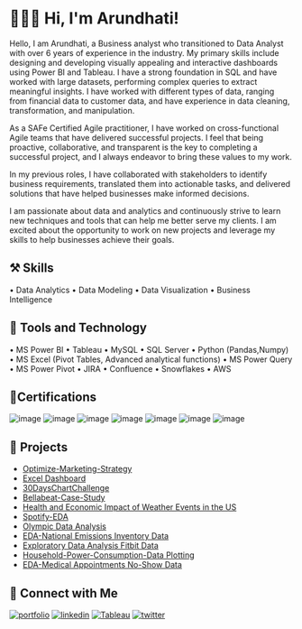 
# 🙋🏻‍♀️ Hi, I'm Arundhati! 
Hello, I am Arundhati, a Business analyst who transitioned to Data Analyst with over 6 years of experience in the industry. My primary skills include designing and developing visually appealing and interactive dashboards using Power BI and Tableau. I have a strong foundation in SQL and have worked with large datasets, performing complex queries to extract meaningful insights. I have worked with different types of data, ranging from financial data to customer data, and have experience in data cleaning, transformation, and manipulation.

As a SAFe Certified Agile practitioner, I have worked on cross-functional Agile teams that have delivered successful projects. I feel that being proactive, collaborative, and transparent is the key to completing a successful project, and I always endeavor to bring these values to my work.

In my previous roles, I have collaborated with stakeholders to identify business requirements, translated them into actionable tasks, and delivered solutions that have helped businesses make informed decisions.

I am passionate about data and analytics and continuously strive to learn new techniques and tools that can help me better serve my clients. I am excited about the opportunity to work on new projects and leverage my skills to help businesses achieve their goals.

  
## ⚒️ **Skills**
• Data Analytics • Data Modeling • Data Visualization • Business Intelligence

## 🧰 **Tools and Technology**
• MS Power BI • Tableau • MySQL • SQL Server • Python (Pandas,Numpy)
•  MS Excel (Pivot Tables, Advanced analytical functions) • MS Power Query • MS Power Pivot 
• JIRA • Confluence • Snowflakes • AWS 

## 📓**Certifications**

![image](https://github.com/aru20/aru20/assets/73730336/b8c4b191-3cd6-4f1d-a851-fe74070df7a1)
![image](https://github.com/aru20/aru20/assets/73730336/f078437b-bd5b-4d23-ba73-d6a73bce380f)
![image](https://github.com/aru20/aru20/assets/73730336/2be7d37d-051f-45b4-b209-5da771760693)
![image](https://github.com/aru20/aru20/assets/73730336/6e86488f-84a9-4f90-852b-1631f26beacb)
![image](https://github.com/aru20/aru20/assets/73730336/59544e9c-7fac-43ef-b417-eb048b03377b)
![image](https://github.com/aru20/aru20/assets/73730336/3b1020ad-1910-4c43-9776-e0c8dc971a96)
![image](https://github.com/aru20/aru20/assets/73730336/87edf748-ffae-478f-a6ba-c6b62218e262)


## 📂 **Projects**
- [Optimize-Marketing-Strategy](https://github.com/aru20/Optimize-Marketing-Strategy#optimize-marketing-strategykpmg-virtual-internship-project) 
- [Excel Dashboard](https://github.com/aru20/EXCEL-Dashboard/blob/master/README.md) 
- [30DaysChartChallenge](https://github.com/aru20/30DaysChartChallenge#readme) 
- [Bellabeat-Case-Study](https://github.com/aru20/Bellabeat-Case-Study#bellabeat-case-study) 
- [Health and Economic Impact of Weather Events in the US](https://github.com/aru20/Health-and-Economic-Impact-of-Weather-Events-in-the-US/main/README.md)
- [Spotify-EDA](https://github.com/aru20/SpotifyTracks#spotifytracks)  
- [Olympic Data Analysis](https://github.com/aru20/Olympic-Data-Analysis#olympic-data-analysis)
- [EDA-National Emissions Inventory Data](https://github.com/aru20/EDA-National-Emissions-Inventory-Data#readme)
- [Exploratory Data Analysis Fitbit Data](https://github.com/aru20/RepData_PeerAssessment1/blob/master/README.md)
- [Household-Power-Consumption-Data Plotting](https://github.com/aru20/Household-Power-Consumption-Data-Plotting#introduction)
- [EDA-Medical Appointments No-Show Data](https://github.com/aru20/EDA-Python-Medical-Appointments#explorarory-data-analysis-of-medical-appointments-no-show-data)
 
  
## 🔗 **Connect with Me**
[![portfolio](https://img.shields.io/badge/my_portfolio-666?style=for-the-badge&logo=ko-fi&logoColor=white)](https://aru20.github.io/)
[![linkedin](https://img.shields.io/badge/linkedin-0A66C2?style=for-the-badge&logo=linkedin&logoColor=white)](https://www.linkedin.com/in/arundhati-panigrahi)
[![Tableau](https://img.shields.io/badge/Tableau-003b6f?style=for-the-badge&logo=tableau&logoColor=white)](https://public.tableau.com/app/profile/arundhati.panigrahi)
[![twitter](https://img.shields.io/badge/twitter-1DA1F2?style=for-the-badge&logo=twitter&logoColor=white)](https://twitter.com/ArundhatiPanig9)

  
<!---
your comment goes here
and here
## 📂 **Projects**
Check my portfolio projects that showcase my Power BI, Tableau, SQL and Data Analysis Skills. 

-->
